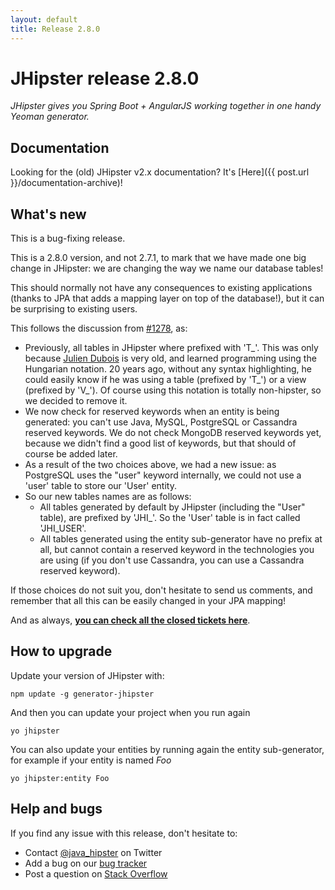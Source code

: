 ```yaml
---
layout: default
title: Release 2.8.0
---
```


JHipster release 2.8.0
==================

*JHipster gives you Spring Boot + AngularJS working together in one handy Yeoman generator.*

Documentation
----------

Looking for the (old) JHipster v2.x documentation? It's [Here]({{ post.url }}/documentation-archive)!

What's new
----------

This is a bug-fixing release.

This is a 2.8.0 version, and not 2.7.1, to mark that we have made one big change in JHipster: we are changing the way we name our database tables!

This should normally not have any consequences to existing applications (thanks to JPA that adds a mapping layer on top of the database!), but it can be surprising to existing users.

This follows the discussion from [#1278](https://github.com/bpmlabs/generator-jhipster/issues/1278), as:

- Previously, all tables in JHipster where prefixed with 'T\_'. This was only because [Julien Dubois](https://twitter.com/juliendubois) is very old, and learned programming using the Hungarian notation. 20 years ago, without any syntax highlighting, he could easily know if he was using a table (prefixed by 'T\_') or a view (prefixed by 'V\_'). Of course using this notation is totally non-hipster, so we decided to remove it.
- We now check for reserved keywords when an entity is being generated: you can't use Java, MySQL, PostgreSQL or Cassandra reserved keywords. We do not check MongoDB reserved keywords yet, because we didn't find a good list of keywords, but that should of course be added later.
- As a result of the two choices above, we had a new issue: as PostgreSQL uses the "user" keyword internally, we could not use a 'user' table to store our 'User' entity.
- So our new tables names are as follows:
    - All tables generated by default by JHipster (including the "User" table), are prefixed by 'JHI\_'. So the 'User' table is in fact called 'JHI_USER'.
    - All tables generated using the entity sub-generator have no prefix at all, but cannot contain a reserved keyword in the technologies you are using (if you don't use Cassandra, you can use a Cassandra reserved keyword).

If those choices do not suit you, don't hesitate to send us comments, and remember that all this can be easily changed in your JPA mapping!

And as always, __[you can check all the closed tickets here](https://github.com/bpmlabs/generator-jhipster/issues?q=milestone%3A2.8.0+is%3Aclosed)__.

How to upgrade
------------

Update your version of JHipster with:

```
npm update -g generator-jhipster
```

And then you can update your project when you run again

```
yo jhipster
```

You can also update your entities by running again the entity sub-generator, for example if your entity is named _Foo_

```
yo jhipster:entity Foo
```

Help and bugs
--------------

If you find any issue with this release, don't hesitate to:

- Contact [@java_hipster](https://twitter.com/java_hipster) on Twitter
- Add a bug on our [bug tracker](https://github.com/bpmlabs/generator-jhipster/issues?state=open)
- Post a question on [Stack Overflow](http://stackoverflow.com/tags/bpmlabs/info)
